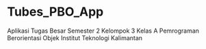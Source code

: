 # Tubes_PBO_App

Aplikasi Tugas Besar Semester 2 Kelompok 3 Kelas A Pemrograman Berorientasi Objek Institut Teknologi Kalimantan
